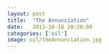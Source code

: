 ```yaml
---
layout: post
title:  "The Annunciation"
date:   2013-10-18 20:20:00
categories: ['oil']
image: oil/theAnnunciation.jpg
---
```


